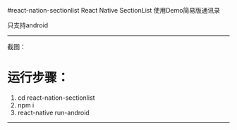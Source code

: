 #react-nation-sectionlist
React Native SectionList 使用Demo简易版通讯录

只支持android

----------
截图：



# 运行步骤： #

1. cd react-nation-sectionlist 
1. npm i 
1. react-native run-android


----------
